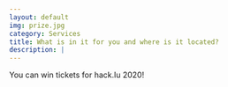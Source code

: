 ```yaml
---
layout: default
img: prize.jpg
category: Services
title: What is in it for you and where is it located? 
description: |
---
```


You can win tickets for hack.lu 2020!
